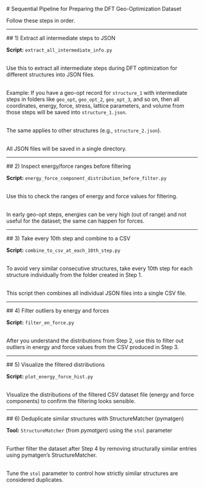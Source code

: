 \# Sequential Pipeline for Preparing the DFT Geo-Optimization Dataset



<p align="justify">

Follow these steps in order.

</p>



---



\## 1) Extract all intermediate steps to JSON



<p align="justify">



<strong>Script:</strong> <code>extract\_all\_intermediate\_info.py</code> <br><br>

Use this to extract all intermediate steps during DFT optimization for different structures into JSON files. <br><br>

Example: If you have a geo-opt record for <code>structure\_1</code> with intermediate steps in folders like <code>geo\_opt</code>, <code>geo\_opt\_2</code>, <code>geo\_opt\_3</code>, and so on, then all coordinates, energy, force, stress, lattice parameters, and volume from those steps will be saved into <code>structure\_1.json</code>. <br><br>

The same applies to other structures (e.g., <code>structure\_2.json</code>). <br><br>

All JSON files will be saved in a single directory.



</p>



---



\## 2) Inspect energy/force ranges before filtering



<p align="justify">



<strong>Script:</strong> <code>energy\_force\_component\_distribution\_before\_filter.py</code> <br><br>

Use this to check the ranges of energy and force values for filtering. <br><br>

In early geo-opt steps, energies can be very high (out of range) and not useful for the dataset; the same can happen for forces.



</p>



---



\## 3) Take every 10th step and combine to a CSV



<p align="justify">



<strong>Script:</strong> <code>combine\_to\_csv\_at\_each\_10th\_step.py</code> <br><br>

To avoid very similar consecutive structures, take every 10th step for each structure individually from the folder created in Step 1. <br><br>

This script then combines all individual JSON files into a single CSV file.



</p>



---



\## 4) Filter outliers by energy and forces



<p align="justify">



<strong>Script:</strong> <code>filter\_en\_force.py</code> <br><br>

After you understand the distributions from Step 2, use this to filter out outliers in energy and force values from the CSV produced in Step 3.



</p>



---



\## 5) Visualize the filtered distributions



<p align="justify">



<strong>Script:</strong> <code>plot\_energy\_force\_hist.py</code> <br><br>

Visualize the distributions of the filtered CSV dataset file (energy and force components) to confirm the filtering looks sensible.



</p>



---



\## 6) Deduplicate similar structures with StructureMatcher (pymatgen)



<p align="justify">



<strong>Tool:</strong> <code>StructureMatcher</code> (from <i>pymatgen</i>) using the <code>stol</code> parameter <br><br>

Further filter the dataset after Step 4 by removing structurally similar entries using pymatgen’s StructureMatcher. <br><br>

Tune the <code>stol</code> parameter to control how strictly similar structures are considered duplicates.



</p>



